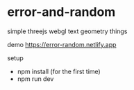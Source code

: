 # error-and-random
simple threejs webgl text geometry things

demo https://error-random.netlify.app

setup
- npm install (for the first time)
- npm run dev
